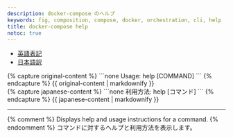 ```yaml
---
description: docker-compose のヘルプ
keywords: fig, composition, compose, docker, orchestration, cli, help
title: docker-compose help
notoc: true
---
```


<ul class="nav nav-tabs">
  <li class="active"><a data-toggle="tab" href="#origin">英語表記</a></li>
  <li><a data-toggle="tab" href="#japanese">日本語訳</a></li>
</ul>
<div class="tab-content">
  <div id="origin" class="tab-pane fade in active">
{% capture original-content %}
```none
Usage: help [COMMAND]
```
{% endcapture %}
{{ original-content | markdownify }}
</div>
<div id="japanese" class="tab-pane fade" markdown="1">
{% capture japanese-content %}
```none
利用方法: help [コマンド]
```
{% endcapture %}
{{ japanese-content | markdownify }}
</div>
<hr>
</div>

{% comment %}
Displays help and usage instructions for a command.
{% endcomment %}
コマンドに対するヘルプと利用方法を表示します。
